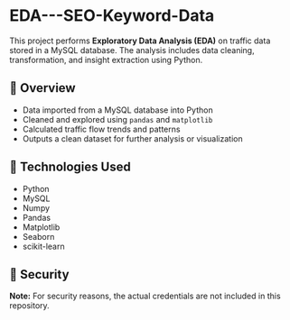 # EDA---SEO-Keyword-Data

This project performs **Exploratory Data Analysis (EDA)** on traffic data stored in a MySQL database. The analysis includes data cleaning, transformation, and insight extraction using Python.

## 📌 Overview

- Data imported from a MySQL database into Python
- Cleaned and explored using `pandas` and `matplotlib`
- Calculated traffic flow trends and patterns
- Outputs a clean dataset for further analysis or visualization

## 🧪 Technologies Used

- Python
- MySQL
- Numpy
- Pandas
- Matplotlib
- Seaborn
- scikit-learn

## 🔐 Security

**Note:** For security reasons, the actual credentials are not included in this repository.
